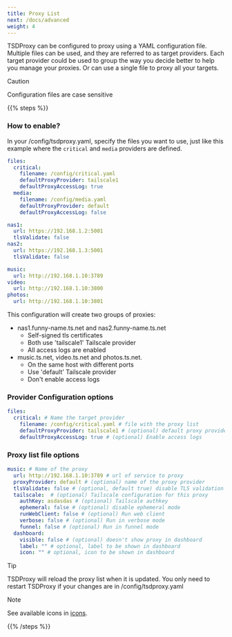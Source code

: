 ```yaml
---
title: Proxy List
next: /docs/advanced
weight: 4
---
```


TSDProxy can be configured to proxy using a YAML configuration file.
Multiple files can be used, and they are referred to as target providers.
Each target provider could be used to group the way you decide better to help
you manage your proxies. Or can use a single file to proxy all your targets.

> [!CAUTION]
> Configuration files are case sensitive

{{% steps %}}

### How to enable?

In your /config/tsdproxy.yaml, specify the files you want to use, just
like this example where the `critical` and `media` providers are defined.

```yaml  {filename="/config/tsdproxy.yaml"}
files:
  critical:
    filename: /config/critical.yaml
    defaultProxyProvider: tailscale1
    defaultProxyAccessLog: true
  media:
    filename: /config/media.yaml
    defaultProxyProvider: default
    defaultProxyAccessLog: false
```

```yaml  {filename="/config/critical.yaml"}
nas1:
  url: https://192.168.1.2:5001
  tlsValidate: false
nas2:
  url: https://192.168.1.3:5001
  tlsValidate: false
```

```yaml  {filename="/config/media.yaml"}
music:
  url: http://192.168.1.10:3789
video:
  url: http://192.168.1.10:3800
photos:
  url: http://192.168.1.10:3801
```

This configuration will create two groups of proxies:

- nas1.funny-name.ts.net and nas2.funny-name.ts.net
  - Self-signed tls certificates
  - Both use 'tailscale1' Tailscale provider
  - All access logs are enabled
- music.ts.net, video.ts.net and photos.ts.net.
  - On the same host with different ports
  - Use 'default' Tailscale provider
  - Don't enable access logs

### Provider Configuration options

```yaml  {filename="/config/tsdproxy.yaml"}
files:
  critical: # Name the target provider
    filename: /config/critical.yaml # file with the proxy list
    defaultProxyProvider: tailscale1 # (optional) default proxy provider
    defaultProxyAccessLog: true # (optional) Enable access logs
```

### Proxy list file options

```yaml  {filename="/config/filename.yaml"}
music: # Name of the proxy
  url: http://192.168.1.10:3789 # url of service to proxy
  proxyProvider: default # (optional) name of the proxy provider
  tlsValidate: false # (optional, default true) disable TLS validation
  tailscale:  # (optional) Tailscale configuration for this proxy
    authKey: asdasdas # (optional) Tailscale authkey
    ephemeral: false # (optional) disable ephemeral mode
    runWebClient: false # (optional) Run web client
    verbose: false # (optional) Run in verbose mode
    funnel: false # (optional) Run in funnel mode
  dashboard:
    visible: false # (optional) doesn't show proxy in dashboard
    label: "" # optional, label to be shown in dashboard
    icon: "" # optional, icon to be shown in dashboard
```

> [!TIP]
> TSDProxy will reload the proxy list when it is updated.
> You only need to restart TSDProxy if your changes are in /config/tsdproxy.yaml

> [!NOTE]
> See available icons in [icons](/docs/advanced/icons).

{{% /steps %}}
